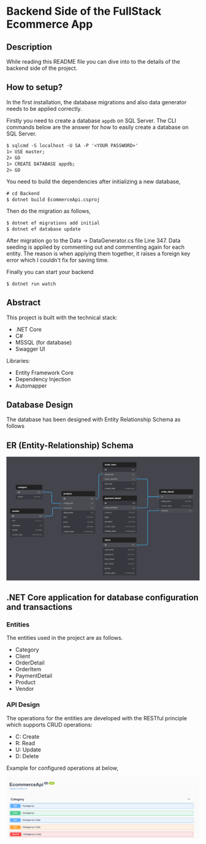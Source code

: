 # Backend Side of the FullStack Ecommerce App

## Description

While reading this README file you can dive into to the details of the backend side of the project.

## How to setup?

In the first installation, the database migrations and also data generator needs to be applied correctly.

Firstly you need to create a database ```appdb``` on SQL Server. The CLI commands below are the answer for how to easily create a database on SQL Server. 

```
$ sqlcmd -S localhost -U SA -P '<YOUR PASSWORD>'
1> USE master;
2> GO
1> CREATE DATABASE appdb;
2> GO
```

You need to build the dependencies after initializing a new database,

```
# cd Backend
$ dotnet build EcommerceApi.csproj
```

Then do the migration as follows,

```
$ dotnet ef migrations add initial
$ dotnet ef database update
```

After migration go to the Data -> DataGenerator.cs file Line 347. Data seeding is applied by commenting out and commenting again for each entity. The reason is when applying them together, it raises a foreign key error which I couldn't fix for saving time.

Finally you can start your backend

```
$ dotnet run watch
```

## Abstract

This project is built with the technical stack:

- .NET Core
- C#
- MSSQL (for database)
- Swagger UI

Libraries:

- Entity Framework Core
- Dependency Injection
- Automapper

## Database Design

The database has been designed with Entity Relationship Schema as follows

## ER (Entity-Relationship) Schema

![er](./img/er.png)

## .NET Core application for database configuration and transactions

### Entities

The entities used in the project are as follows.

- Category
- Client
- OrderDetail
- OrderItem
- PaymentDetail
- Product
- Vendor

### API Design

The operations for the entities are developed with the RESTful principle which supports CRUD operations:

- C: Create
- R: Read
- U: Update
- D: Delete

Example for configured operations at below,

![restful ops example](./img/rest_ex.png)